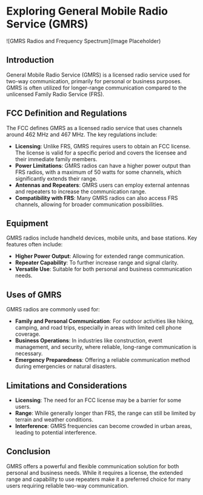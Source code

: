 # Exploring General Mobile Radio Service (GMRS)

![GMRS Radios and Frequency Spectrum](Image Placeholder)

## Introduction

General Mobile Radio Service (GMRS) is a licensed radio service used for two-way communication, primarily for personal or business purposes. GMRS is often utilized for longer-range communication compared to the unlicensed Family Radio Service (FRS).

## FCC Definition and Regulations

The FCC defines GMRS as a licensed radio service that uses channels around 462 MHz and 467 MHz. The key regulations include:

- **Licensing**: Unlike FRS, GMRS requires users to obtain an FCC license. The license is valid for a specific period and covers the licensee and their immediate family members.
- **Power Limitations**: GMRS radios can have a higher power output than FRS radios, with a maximum of 50 watts for some channels, which significantly extends their range.
- **Antennas and Repeaters**: GMRS users can employ external antennas and repeaters to increase the communication range.
- **Compatibility with FRS**: Many GMRS radios can also access FRS channels, allowing for broader communication possibilities.

## Equipment

GMRS radios include handheld devices, mobile units, and base stations. Key features often include:

- **Higher Power Output**: Allowing for extended range communication.
- **Repeater Capability**: To further increase range and signal clarity.
- **Versatile Use**: Suitable for both personal and business communication needs.

## Uses of GMRS

GMRS radios are commonly used for:

- **Family and Personal Communication**: For outdoor activities like hiking, camping, and road trips, especially in areas with limited cell phone coverage.
- **Business Operations**: In industries like construction, event management, and security, where reliable, long-range communication is necessary.
- **Emergency Preparedness**: Offering a reliable communication method during emergencies or natural disasters.

## Limitations and Considerations

- **Licensing**: The need for an FCC license may be a barrier for some users.
- **Range**: While generally longer than FRS, the range can still be limited by terrain and weather conditions.
- **Interference**: GMRS frequencies can become crowded in urban areas, leading to potential interference.

## Conclusion

GMRS offers a powerful and flexible communication solution for both personal and business needs. While it requires a license, the extended range and capability to use repeaters make it a preferred choice for many users requiring reliable two-way communication.

